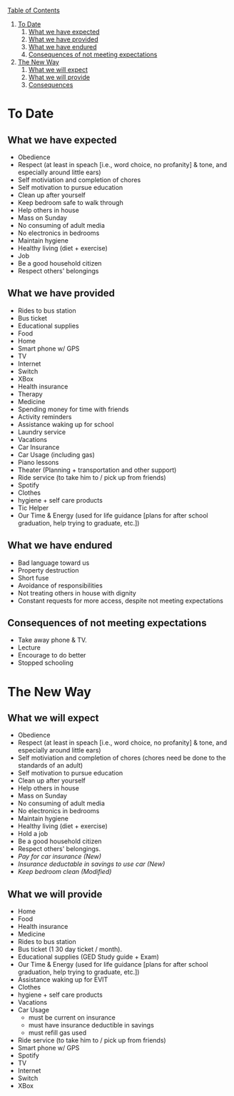 <u>Table of Contents</u>
1. [To Date](#to-date)
    1. [What we have expected](#What-we-have-expected)
    2. [What we have provided](#What-we-have-provided)
    3. [What we have endured](#What-we-have-endured)
    4. [Consequences of not meeting expectations](#Consequences-of-not-meeting-expectations)
2. [The New Way](#the-new-way)
    1. [What we will expect](#what-we-will-expect)
    2. [What we will provide](#what-we-will-provide)
    3. [Consequences](#consequences)

# To Date

## What we have expected
* Obedience
* Respect (at least in speach [i.e., word choice, no profanity] & tone, and especially around little ears)
* Self motiviation and completion of chores
* Self motivation to pursue education
* Clean up after yourself
* Keep bedroom safe to walk through
* Help others in house
* Mass on Sunday
* No consuming of adult media
* No electronics in bedrooms
* Maintain hygiene
* Healthy living (diet + exercise)
* Job
* Be a good household citizen
* Respect others' belongings

## What we have provided
* Rides to bus station
* Bus ticket
* Educational supplies
* Food
* Home
* Smart phone w/ GPS
* TV
* Internet
* Switch
* XBox
* Health insurance
* Therapy
* Medicine
* Spending money for time with friends
* Activity reminders
* Assistance waking up for school
* Laundry service
* Vacations
* Car Insurance
* Car Usage (including gas)
* Piano lessons
* Theater (Planning + transportation and other support)
* Ride service (to take him to / pick up from friends)
* Spotify
* Clothes
* hygiene + self care products
* Tic Helper
* Our Time & Energy (used for life guidance [plans for after school graduation, help trying to graduate, etc.])

## What we have endured
* Bad language toward us
* Property destruction
* Short fuse
* Avoidance of responsibilities
* Not treating others in house with dignity
* Constant requests for more access, despite not meeting expectations

## Consequences of not meeting expectations
* Take away phone & TV.
* Lecture
* Encourage to do better
* Stopped schooling

# The New Way
## What we will expect
* Obedience
* Respect (at least in speach [i.e., word choice, no profanity] & tone, and especially around little ears)
* Self motiviation and completion of chores (chores need be done to the standards of an adult)
* Self motivation to pursue education
* Clean up after yourself
* Help others in house
* Mass on Sunday
* No consuming of adult media
* No electronics in bedrooms
* Maintain hygiene
* Healthy living (diet + exercise)
* Hold a job
* Be a good household citizen
* Respect others' belongings.
* *Pay for car insurance (New)*
* *Insurance deductable in savings to use car (New)*
* *Keep bedroom clean (Modified)*

## What we will provide
* Home
* Food
* Health insurance
* Medicine
* Rides to bus station
* Bus ticket (1 30 day ticket / month).
* Educational supplies (GED Study guide + Exam)
* Our Time & Energy (used for life guidance [plans for after school graduation, help trying to graduate, etc.])
* Assistance waking up for EVIT
* Clothes
* hygiene + self care products
* Vacations
* Car Usage 
    * must be current on insurance
    * must have insurance deductible in savings
    * must refill gas used
* Ride service (to take him to / pick up from friends)
* Smart phone w/ GPS
* Spotify
* TV
* Internet
* Switch
* XBox
